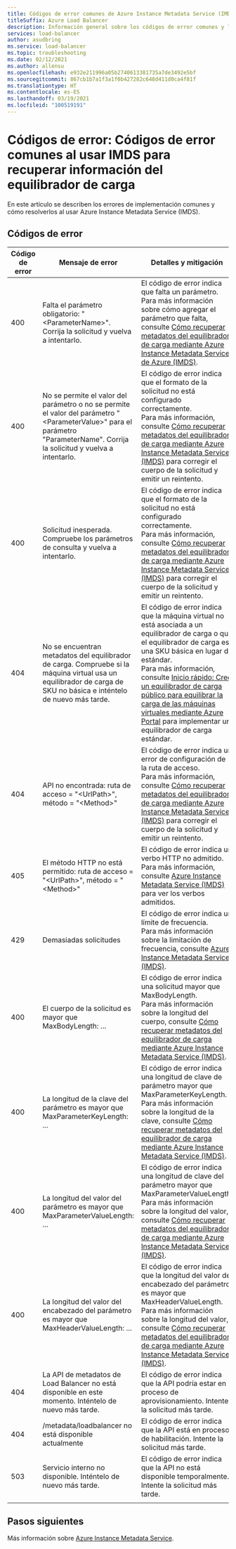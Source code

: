 ```yaml
---
title: Códigos de error comunes de Azure Instance Metadata Service (IMDS)
titleSuffix: Azure Load Balancer
description: Información general sobre los códigos de error comunes y los métodos de mitigación correspondientes de Azure Instance Metadata Service (IMDS)
services: load-balancer
author: asudbring
ms.service: load-balancer
ms.topic: troubleshooting
ms.date: 02/12/2021
ms.author: allensu
ms.openlocfilehash: e932e211996a05b2740613381735a7de3492e5bf
ms.sourcegitcommit: 867cb1b7a1f3a1f0b427282c648d411d0ca4f81f
ms.translationtype: HT
ms.contentlocale: es-ES
ms.lasthandoff: 03/19/2021
ms.locfileid: "100519191"
---
```

# <a name="error-codes-common-error-codes-when-using-imds-to-retrieve-load-balancer-information"></a>Códigos de error: Códigos de error comunes al usar IMDS para recuperar información del equilibrador de carga

En este artículo se describen los errores de implementación comunes y cómo resolverlos al usar Azure Instance Metadata Service (IMDS).

## <a name="error-codes"></a>Códigos de error

| Código de error | Mensaje de error | Detalles y mitigación |
| --- | ---------- | ----------------- |
| 400 | Falta el parámetro obligatorio: "\<ParameterName>". Corrija la solicitud y vuelva a intentarlo. | El código de error indica que falta un parámetro. </br> Para más información sobre cómo agregar el parámetro que falta, consulte [Cómo recuperar metadatos del equilibrador de carga mediante Azure Instance Metadata Service de Azure (IMDS)](howto-load-balancer-imds.md#sample-request-and-response).
| 400 | No se permite el valor del parámetro o no se permite el valor del parámetro "\<ParameterValue>" para el parámetro "ParameterName". Corrija la solicitud y vuelva a intentarlo. | El código de error indica que el formato de la solicitud no está configurado correctamente. </br> Para más información, consulte [Cómo recuperar metadatos del equilibrador de carga mediante Azure Instance Metadata Service (IMDS)](howto-load-balancer-imds.md#sample-request-and-response) para corregir el cuerpo de la solicitud y emitir un reintento. |
| 400 | Solicitud inesperada. Compruebe los parámetros de consulta y vuelva a intentarlo. | El código de error indica que el formato de la solicitud no está configurado correctamente. </br> Para más información, consulte [Cómo recuperar metadatos del equilibrador de carga mediante Azure Instance Metadata Service (IMDS)](howto-load-balancer-imds.md#sample-request-and-response) para corregir el cuerpo de la solicitud y emitir un reintento. |
| 404 | No se encuentran metadatos del equilibrador de carga. Compruebe si la máquina virtual usa un equilibrador de carga de SKU no básica e inténtelo de nuevo más tarde. | El código de error indica que la máquina virtual no está asociada a un equilibrador de carga o que el equilibrador de carga es una SKU básica en lugar de estándar. </br> Para más información, consulte [Inicio rápido: Cree un equilibrador de carga público para equilibrar la carga de las máquinas virtuales mediante Azure Portal](quickstart-load-balancer-standard-public-portal.md?tabs=option-1-create-load-balancer-standard) para implementar un equilibrador de carga estándar.|
| 404 | API no encontrada: ruta de acceso = "\<UrlPath>", método = "\<Method>" | El código de error indica un error de configuración de la ruta de acceso. </br> Para más información, consulte [Cómo recuperar metadatos del equilibrador de carga mediante Azure Instance Metadata Service (IMDS)](howto-load-balancer-imds.md#sample-request-and-response) para corregir el cuerpo de la solicitud y emitir un reintento.|
| 405 | El método HTTP no está permitido: ruta de acceso = "\<UrlPath>", método = "\<Method>" | El código de error indica un verbo HTTP no admitido. </br> Para más información, consulte [Azure Instance Metadata Service (IMDS)](../virtual-machines/windows/instance-metadata-service.md?tabs=windows#http-verbs) para ver los verbos admitidos. |
| 429 | Demasiadas solicitudes | El código de error indica un límite de frecuencia. </br> Para más información sobre la limitación de frecuencia, consulte [Azure Instance Metadata Service (IMDS)](../virtual-machines/windows/instance-metadata-service.md?tabs=windows#rate-limiting).|
| 400 | El cuerpo de la solicitud es mayor que MaxBodyLength: ... | El código de error indica una solicitud mayor que MaxBodyLength. </br> Para más información sobre la longitud del cuerpo, consulte [Cómo recuperar metadatos del equilibrador de carga mediante Azure Instance Metadata Service (IMDS)](howto-load-balancer-imds.md#sample-request-and-response).|
| 400 | La longitud de la clave del parámetro es mayor que MaxParameterKeyLength: ... | El código de error indica una longitud de clave de parámetro mayor que MaxParameterKeyLength. </br> Para más información sobre la longitud de la clave, consulte [Cómo recuperar metadatos del equilibrador de carga mediante Azure Instance Metadata Service (IMDS)](howto-load-balancer-imds.md#sample-request-and-response). |
| 400 | La longitud del valor del parámetro es mayor que MaxParameterValueLength: ... | El código de error indica una longitud de clave del parámetro mayor que MaxParameterValueLength. </br> Para más información sobre la longitud del valor, consulte [Cómo recuperar metadatos del equilibrador de carga mediante Azure Instance Metadata Service (IMDS)](howto-load-balancer-imds.md#sample-request-and-response).|
| 400 | La longitud del valor del encabezado del parámetro es mayor que MaxHeaderValueLength: ... | El código de error indica que la longitud del valor del encabezado del parámetro es mayor que MaxHeaderValueLength. </br> Para más información sobre la longitud del valor, consulte [Cómo recuperar metadatos del equilibrador de carga mediante Azure Instance Metadata Service (IMDS)](howto-load-balancer-imds.md#sample-request-and-response).|
| 404 | La API de metadatos de Load Balancer no está disponible en este momento. Inténtelo de nuevo más tarde. | El código de error indica que la API podría estar en proceso de aprovisionamiento. Intente la solicitud más tarde. |
| 404 | /metadata/loadbalancer no está disponible actualmente | El código de error indica que la API está en proceso de habilitación. Intente la solicitud más tarde. |
| 503 | Servicio interno no disponible. Inténtelo de nuevo más tarde.  | El código de error indica que la API no está disponible temporalmente. Intente la solicitud más tarde. |
|  |  |

## <a name="next-steps"></a>Pasos siguientes

Más información sobre [Azure Instance Metadata Service](../virtual-machines/windows/instance-metadata-service.md).

